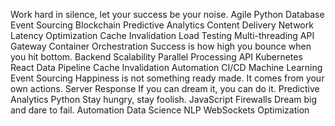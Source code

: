 Work hard in silence, let your success be your noise. Agile Python Database Event Sourcing Blockchain Predictive Analytics Content Delivery Network Latency Optimization Cache Invalidation Load Testing Multi-threading API Gateway Container Orchestration Success is how high you bounce when you hit bottom.
Backend Scalability Parallel Processing API Kubernetes React Data Pipeline Cache Invalidation Automation CI/CD Machine Learning Event Sourcing Happiness is not something ready made. It comes from your own actions. Server Response If you can dream it, you can do it.
Predictive Analytics Python Stay hungry, stay foolish. JavaScript Firewalls Dream big and dare to fail. Automation Data Science NLP WebSockets Optimization
